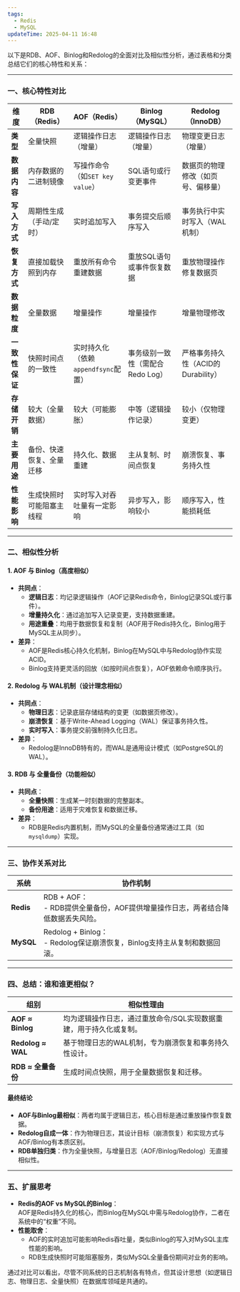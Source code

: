 ```yaml
---
tags:
  - Redis
  - MySQL
updateTime: 2025-04-11 16:48
---
```

以下是RDB、AOF、Binlog和Redolog的全面对比及相似性分析，通过表格和分类总结它们的核心特性和关系：

---

### **一、核心特性对比**

| **维度**    | **RDB（Redis）** | **AOF（Redis）**           | **Binlog（MySQL）**    | **Redolog（InnoDB）**      |
| --------- | -------------- | ------------------------ | -------------------- | ------------------------ |
| **类型**    | 全量快照           | 逻辑操作日志（增量）               | 逻辑操作日志（增量）           | 物理变更日志（增量）               |
| **数据内容**  | 内存数据的二进制镜像     | 写操作命令（如`SET key value`）  | SQL语句或行变更事件          | 数据页的物理修改（如页号、偏移量）        |
| **写入方式**  | 周期性生成（手动/定时）   | 实时追加写入                   | 事务提交后顺序写入            | 事务执行中实时写入（WAL机制）         |
| **恢复方式**  | 直接加载快照到内存      | 重放所有命令重建数据               | 重放SQL语句或事件恢复数据       | 重放物理操作修复数据页              |
| **数据粒度**  | 全量数据           | 增量操作                     | 增量操作                 | 增量物理修改                   |
| **一致性保证** | 快照时间点的一致性      | 实时持久化（依赖`appendfsync`配置） | 事务级别一致性（需配合Redo Log） | 严格事务持久性（ACID的Durability） |
| **存储开销**  | 较大（全量数据）       | 较大（可能膨胀）                 | 中等（逻辑操作记录）           | 较小（仅物理变更）                |
| **主要用途**  | 备份、快速恢复、全量迁移   | 持久化、数据重建                 | 主从复制、时间点恢复           | 崩溃恢复、事务持久性               |
| **性能影响**  | 生成快照时可能阻塞主线程   | 实时写入对吞吐量有一定影响            | 异步写入，影响较小            | 顺序写入，性能损耗低               |

---

### **二、相似性分析**

#### **1. AOF 与 Binlog（高度相似）**
- **共同点**：  
  - **逻辑日志**：均记录逻辑操作（AOF记录Redis命令，Binlog记录SQL或行事件）。  
  - **增量持久化**：通过追加写入记录变更，支持数据重建。  
  - **用途重叠**：均用于数据恢复和复制（AOF用于Redis持久化，Binlog用于MySQL主从同步）。  
- **差异**：  
  - AOF是Redis核心持久化机制，Binlog在MySQL中与Redolog协作实现ACID。  
  - Binlog支持更灵活的回放（如按时间点恢复），AOF依赖命令顺序执行。

#### **2. Redolog 与 WAL机制（设计理念相似）**
- **共同点**：  
  - **物理日志**：记录底层存储结构的变更（如数据页修改）。  
  - **崩溃恢复**：基于Write-Ahead Logging（WAL）保证事务持久性。  
  - **实时写入**：事务提交前强制持久化日志。  
- **差异**：  
  - Redolog是InnoDB特有的，而WAL是通用设计模式（如PostgreSQL的WAL）。  

#### **3. RDB 与 全量备份（功能相似）**
- **共同点**：  
  - **全量快照**：生成某一时刻数据的完整副本。  
  - **备份用途**：适用于灾难恢复和数据迁移。  
- **差异**：  
  - RDB是Redis内置机制，而MySQL的全量备份通常通过工具（如`mysqldump`）实现。  

---

### **三、协作关系对比**

| **系统**   | **协作机制**                                                                 |
|------------|------------------------------------------------------------------------------|
| **Redis**  | RDB + AOF：<br> - RDB提供全量备份，AOF提供增量操作日志，两者结合降低数据丢失风险。 |
| **MySQL**  | Redolog + Binlog：<br> - Redolog保证崩溃恢复，Binlog支持主从复制和数据回滚。      |

---

### **四、总结：谁和谁更相似？**

| **组别**               | **相似性理由**                                                                 |
|------------------------|------------------------------------------------------------------------------|
| **AOF ≈ Binlog**       | 均为逻辑操作日志，通过重放命令/SQL实现数据重建，用于持久化或复制。             |
| **Redolog ≈ WAL**      | 基于物理日志的WAL机制，专为崩溃恢复和事务持久性设计。                          |
| **RDB ≈ 全量备份**     | 生成时间点快照，用于全量数据恢复和迁移。                                       |

#### **最终结论**
- **AOF与Binlog最相似**：两者均属于逻辑日志，核心目标是通过重放操作恢复数据。  
- **Redolog自成一体**：作为物理日志，其设计目标（崩溃恢复）和实现方式与AOF/Binlog有本质区别。  
- **RDB单独归类**：作为全量快照，与增量日志（AOF/Binlog/Redolog）无直接相似性。  

---

### **五、扩展思考**
- **Redis的AOF vs MySQL的Binlog**：  
  AOF是Redis持久化的核心，而Binlog在MySQL中需与Redolog协作，二者在系统中的“权重”不同。  
- **性能取舍**：  
  - AOF的实时追加可能影响Redis吞吐量，类似Binlog的写入对MySQL主库性能的影响。  
  - RDB生成快照时可能阻塞服务，类似MySQL全量备份期间对业务的影响。  

通过对比可以看出，尽管不同系统的日志机制各有特点，但其设计思想（如逻辑日志、物理日志、全量快照）在数据库领域是共通的。